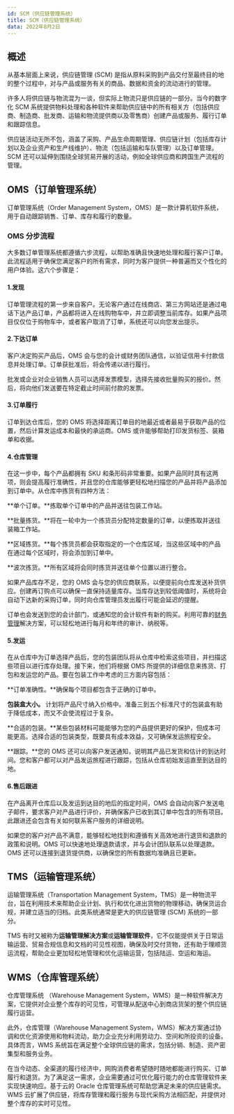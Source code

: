 ```yaml
---
id: SCM（供应链管理系统）
title: SCM（供应链管理系统）
data: 2022年8月2日
---
```


## 概述

从基本层面上来说，供应链管理 (SCM) 是指从原料采购到产品交付至最终目的地的整个过程中，对与产品或服务有关的商品、数据和资金的流动进行的管理。

许多人将供应链与物流混为一谈，但实际上物流只是供应链的一部分。当今的数字化 SCM 系统提供物料处理和各种软件来帮助供应链中的所有相关方（包括供应商、制造商、批发商、运输和物流提供商以及零售商）创建产品或服务、履行订单和跟踪信息。

供应链活动无所不包，涵盖了采购、产品生命周期管理、供应链计划（包括库存计划以及企业资产和生产线维护）、物流（包括运输和车队管理）以及订单管理。SCM 还可以延伸到围绕全球贸易开展的活动，例如全球供应商和跨国生产流程的管理。

## OMS（订单管理系统）

订单管理系统（Order Management System，OMS）是一款计算机软件系统，用于自动跟踪销售、订单、库存和履行的数量。

### OMS 分步流程

大多数订单管理系统都遵循六步流程，以帮助准确且快速地处理和履行客户订单。此流程适用于确保您满足客户的所有需求，同时为客户提供一种普遍而又个性化的用户体验。这六个步骤是：

#### **1.发现**

订单管理流程的第一步来自客户。无论客户通过在线商店、第三方网站还是通过电话下达产品订单，产品都将进入在线购物车中，并立即调整当前库存。如果产品项目仅仅位于购物车中，或者客户取消了订单，系统还可以向您发出提示。

#### **2.下达订单**

客户决定购买产品后，OMS 会与您的会计或财务团队通信，以验证信用卡付款信息并处理订单。订单获批准后，将会传递以进行履行。

批发或企业对企业销售人员可以选择发票模型，选择先接收批量购买的报价。然后，将向他们发送要在特定截止时间前付款的发票。

#### **3.订单履行**

订单到达仓库后，您的 OMS 将选择距离订单目的地最近或者最易于获取产品的位置，然后计算发运成本和最快的承运商。OMS 或许能够帮助打印发货标签、装箱单和收据。

#### **4.仓库管理**

在这一步中，每个产品都拥有 SKU 和条形码非常重要。如果产品同时具有这两项，则会提高履行准确性，并且您的仓库能够更轻松地扫描您的产品并将产品添加到订单中。从仓库中拣货有四种方法：

**单个订单。**拣取单个订单中的产品并送往包装工作站。

**批量拣货。**将在一轮中为一个拣货员分配特定数量的订单，以便拣取并送往装箱工作站。

**区域拣货。**每个拣货员都会获取指定的一个仓库区域，当这些区域中的产品在通过每个区域时，将会添加到订单中。

**波次拣货。**所有区域将会同时拣货并送往单个位置以进行整合。

如果产品库存不足，您的 OMS 会与您的供应商联系，以便提前向仓库发送补货供应。创建再订购点可以确保一直保持适量库存。当库存达到较低阈值时，系统将会自动下达新的采购订单，同时向仓库管理员发出履行可能会延迟的提醒。

订单也会发送到您的会计部门，或通知您的会计软件有新的购买。利用可靠的[财务管理](https://dynamics.microsoft.com/zh-cn/finance/financial-management-software/)解决方案，可以轻松地进行每月和年终的审计、纳税等。

#### **5.发运**

在从仓库中为订单选择产品后，您的包装团队将从仓库中检索这些项目，并扫描这些项目以进行库存处理。接下来，他们将根据 OMS 所提供的详细信息来拣货、打包和发运您的产品。要在包装工作中考虑的三方面内容包括：

**订单准确性。**确保每个项目都包含于正确的订单中。

**包装盒大小。** 计划将产品尺寸纳入价格中。准备三到五个标准尺寸的包装盒有助于降低成本，而又不会使流程过于复杂。

**合适的包装。**某些包装材料可能能够为您的产品提供更好的保护，但成本可能更高。选择合适的包装类型，既要具有成本效益，又可确保发运旅程安全。

**跟踪。**您的 OMS 还可以向客户发送通知，说明其产品已发货和估计的到达时间。您和客户都可以对产品发运旅程进行跟踪，包括从仓库初始发运直至到达目的地。

#### **6.售后跟进**

在产品离开仓库后以及发运到达目的地后的指定时间，OMS 会自动向客户发送电子邮件，要求客户对产品进行评价，并确保客户已收到其订单中包含的所有项目。此跟进还会包含有关如何联系客户服务的详细说明。

如果您的客户对产品不满意，能够轻松地找到和遵循有关高效地进行退货和退款的政策和说明。OMS 可以快速地处理退款请求，并与会计团队联系以处理退款。OMS 还可以连接到退货提供商，以确保您的所有数据均准确且已更新。

## TMS（运输管理系统）

运输管理系统（Transportation Management System，TMS）是一种物流平台，旨在利用技术来帮助企业计划、执行和优化进出货物的物理移动，确保货运合规，并建立适当的归档。此类系统通常是更大的供应链管理 (SCM) 系统的一部分。

TMS 有时又被称为**运输管理解决方案**或**运输管理软件**，它不仅能提供关于日常运输运营、贸易合规信息和文档的可见性视图，确保及时交付货物，还有助于理顺货运流程，帮助企业更加轻松地管理和优化运输运营，包括陆运、空运和海运。

## WMS（仓库管理系统）

仓库管理系统 （Warehouse Management System，WMS）是一种软件解决方案，它提供对企业整个库存的可见性，可管理从配送中心到商店货架的整个供应链履行运营。

此外，仓库管理（Warehouse Management System，WMS）解决方案通过协调和优化资源使用和物料流动，助力企业充分利用劳动力、空间和所投资的设备。具体而言，WMS 系统旨在满足整个全球供应链的需求，包括分销、制造、资产密集型和服务业务。

在当今动态、全渠道的履行经济中，网购消费者希望随时随地都能进行购买、订单履行和退货。为了满足这一需求，企业需要通过可优化履行能力的仓库管理软件来实现快速响应。基于云的 Oracle 仓库管理系统可帮助您满足未来的供应链需求。WMS 云扩展了供应链，将库存管理和履行服务与现代采购方法相匹配，并提供对整个库存的实时可见性。
